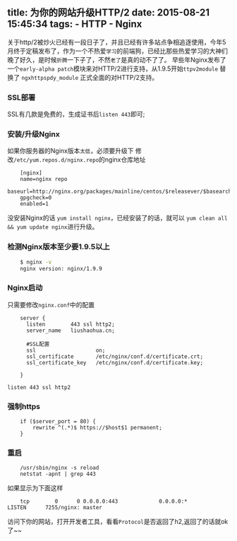 title: 为你的网站升级HTTP/2
date: 2015-08-21 15:45:34
tags:
	- HTTP
	- Nginx
---
关于http/2被炒火已经有一段日子了，并且已经有许多站点争相追逐使用，今年5月终于定稿发布了，作为一个不热爱`学习`的前端狗，已经比那些热爱学习的大神们晚了好久，是时候`折腾`一下子了，不然`老了`是真的动不了了。
早些年Nginx发布了一个`early-alpha patch`模块来对HTTP/2进行支持，从1.9.5开始`ttpv2module` 替换了 `ngxhttpspdy_module` 正式全面的对HTTP/2支持。
<!-- more -->
### SSL部署
SSL有几款是免费的，生成证书后`listen 443`即可;
### 安装/升级Nginx
如果你服务器的Nginx版本`太低`，必须要升级下
修改`/etc/yum.repos.d/nginx.repo`的nginx仓库地址
```nginx
	[nginx]
	name=nginx repo  
	baseurl=http://nginx.org/packages/mainline/centos/$releasever/$basearch/  
	gpgcheck=0  
	enabled=1
```
没安装Nginx的话 `yum install nginx`，已经安装了的话，就可以 `yum clean all && yum update nginx`进行升级。
### 检测Nginx版本至少要1.9.5以上
```bash
	$ nginx -v
	nginx version: nginx/1.9.9 
```
### Nginx启动
只需要修改`nginx.conf`中的配置
```nginx
	server {  
	  listen        443 ssl http2; 
	  server_name   liushaohua.cn;

	  #SSL配置
	  ssl                   on;
	  ssl_certificate       /etc/nginx/conf.d/certificate.crt;
	  ssl_certificate_key   /etc/nginx/conf.d/certificate.key;

	}
```
`listen 443 ssl http2`
### 强制https
```nginx
	if ($server_port = 80) {
		rewrite ^(.*)$ https://$host$1 permanent;
	}
```
### 重启
```nginx
	/usr/sbin/nginx -s reload
	netstat -apnt | grep 443
```
如果显示为下面这样
```nginx
	tcp        0      0 0.0.0.0:443             0.0.0.0:*               LISTEN      7255/nginx: master
```
访问下你的网站，打开开发者工具，看看`Protocol`是否返回了h2,返回了的话就ok了~~











